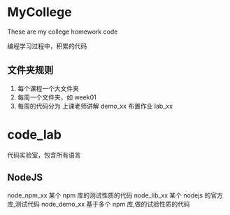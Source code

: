 # MyCollege
These are my college homework code

编程学习过程中，积累的代码

## 文件夹规则

1. 每个课程一个大文件夹
2. 每周一个文件夹，如 week01
3. 每周的代码分为
   上课老师讲解  demo_xx
   布置作业      lab_xx



# code_lab

代码实验室，包含所有语言

## NodeJS

node_npm_xx  某个 npm 库的测试性质的代码
node_lib_xx  某个 nodejs 的官方库,测试代码
node_demo_xx 基于多个 npm 库,做的试验性质的代码